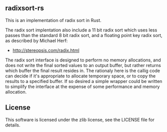 ## radixsort-rs

This is an implementation of radix sort in Rust.

The radix sort implentation also include a 11 bit radix sort which uses less
passes than the standard 8 bit radix sort, and a floating point key radix sort,
as described by Michael Herf:

 * http://stereopsis.com/radix.html

The radix sort interface is designed to perform no memory allocations, and does
not write the final sorted values to an output buffer, but rather returns which
buffer the final result resides in. The rationaly here is the callig code can
decide if it's appropriate to allocate temporary space, or to copy the results
to a specified buffer. If so desired a simple wrapper could be written to
simplify the interface at the expense of some performance and memory
allocation.

## License

This software is licensed under the zlib license, see the LICENSE file for
details.
